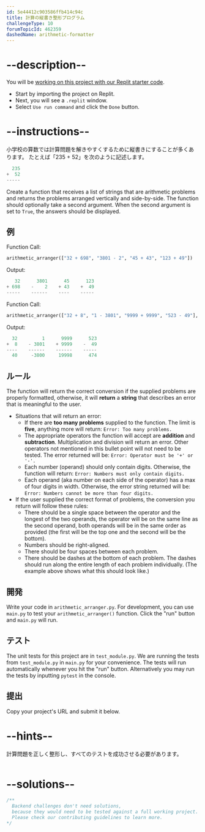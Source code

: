 ```yaml
---
id: 5e44412c903586ffb414c94c
title: 計算の縦書き整形プログラム
challengeType: 10
forumTopicId: 462359
dashedName: arithmetic-formatter
---
```


# --description--

You will be <a href="https://replit.com/github/topcoder-platform/boilerplate-arithmetic-formatter" target="_blank" rel="noopener noreferrer nofollow"> working on this project with our Replit starter code</a>.

-   Start by importing the project on Replit.
-   Next, you will see a `.replit` window.
-   Select `Use run command` and click the `Done` button.


# --instructions--

小学校の算数では計算問題を解きやすくするために縦書きにすることが多くあります。 たとえば「235 + 52」を次のように記述します。

```py
  235
+  52
-----
```

Create a function that receives a list of strings that are arithmetic problems and returns the problems arranged vertically and side-by-side. The function should optionally take a second argument. When the second argument is set to `True`, the answers should be displayed.

## 例

Function Call:

```py
arithmetic_arranger(["32 + 698", "3801 - 2", "45 + 43", "123 + 49"])
```

Output:

```py
   32      3801      45      123
+ 698    -    2    + 43    +  49
-----    ------    ----    -----
```

Function Call:

```py
arithmetic_arranger(["32 + 8", "1 - 3801", "9999 + 9999", "523 - 49"], True)
```

Output:

```py
  32         1      9999      523
+  8    - 3801    + 9999    -  49
----    ------    ------    -----
  40     -3800     19998      474
```

## ルール

The function will return the correct conversion if the supplied problems are properly formatted, otherwise, it will **return** a **string** that describes an error that is meaningful to the user.


- Situations that will return an error:
  - If there are **too many problems** supplied to the function. The limit is **five**, anything more will return: `Error: Too many problems.`
  - The appropriate operators the function will accept are **addition** and **subtraction**. Multiplication and division will return an error. Other operators not mentioned in this bullet point will not need to be tested. The error returned will be: `Error: Operator must be '+' or '-'.`
  - Each number (operand) should only contain digits. Otherwise, the function will return: `Error: Numbers must only contain digits.`
  - Each operand (aka number on each side of the operator) has a max of four digits in width. Otherwise, the error string returned will be: `Error: Numbers cannot be more than four digits.`
- If the user supplied the correct format of problems, the conversion you return will follow these rules:
  - There should be a single space between the operator and the longest of the two operands, the operator will be on the same line as the second operand, both operands will be in the same order as provided (the first will be the top one and the second will be the bottom).
  - Numbers should be right-aligned.
  - There should be four spaces between each problem.
  - There should be dashes at the bottom of each problem. The dashes should run along the entire length of each problem individually. (The example above shows what this should look like.)

## 開発

Write your code in `arithmetic_arranger.py`. For development, you can use `main.py` to test your `arithmetic_arranger()` function. Click the "run" button and `main.py` will run.

## テスト

The unit tests for this project are in `test_module.py`. We are running the tests from `test_module.py` in `main.py` for your convenience. The tests will run automatically whenever you hit the "run" button. Alternatively you may run the tests by inputting `pytest` in the console.

## 提出

Copy your project's URL and submit it below.

# --hints--

計算問題を正しく整形し、すべてのテストを成功させる必要があります。

```js

```

# --solutions--

```js
/**
  Backend challenges don't need solutions,
  because they would need to be tested against a full working project.
  Please check our contributing guidelines to learn more.
*/
```
